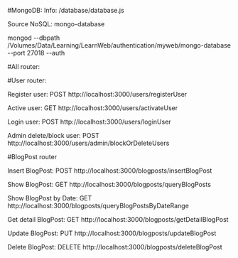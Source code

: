 #MongoDB:
Info: /database/database.js

Source NoSQL: mongo-database

mongod --dbpath /Volumes/Data/Learning/LearnWeb/authentication/myweb/mongo-database  --port 27018 --auth


#All router:

#User router:

Register user: POST http://localhost:3000/users/registerUser

Active user: GET http://localhost:3000/users/activateUser

Login user: POST http://localhost:3000/users/loginUser

Admin delete/block user: POST http://localhost:3000/users/admin/blockOrDeleteUsers

#BlogPost router

Insert BlogPost: POST http://localhost:3000/blogposts/insertBlogPost

Show BlogPost: GET http://localhost:3000/blogposts/queryBlogPosts

Show BlogPost by Date: GET http://localhost:3000/blogposts/queryBlogPostsByDateRange

Get detail BlogPost: GET http://localhost:3000/blogposts/getDetailBlogPost

Update BlogPost: PUT http://localhost:3000/blogposts/updateBlogPost

Delete BlogPost: DELETE http://localhost:3000/blogposts/deleteBlogPost
